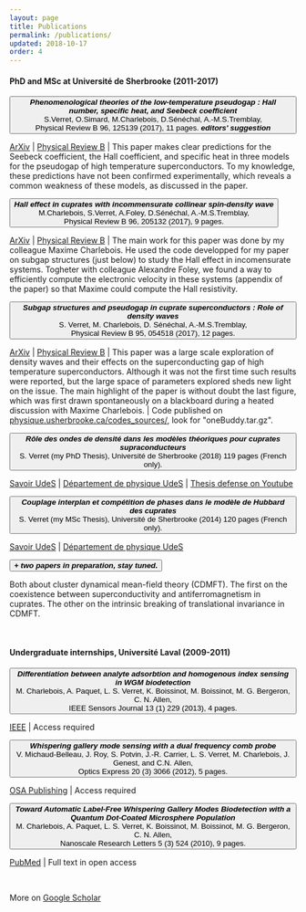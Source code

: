 ```yaml
---
layout: page
title: Publications
permalink: /publications/
updated: 2018-10-17
order: 4
---
```


<body>

<h4>PhD and MSc at Université de Sherbrooke (2011-2017)</h4>

<button class="collapsible">
<b><i>Phenomenological theories of the low-temperature pseudogap : Hall number, specific heat, and Seebeck coefficient</i></b><br>
S.Verret, O.Simard, M.Charlebois, D.Sénéchal, A.-M.S.Tremblay,<br>
Physical Review B 96, 125139 (2017), 11 pages. <b><i>editors' suggestion</i></b>
</button>
<div class="content">
<p class="cp">
  <a href="https://arxiv.org/abs/1707.04632">ArXiv</a>
  | <a href="https://journals.aps.org/prb/abstract/10.1103/PhysRevB.96.125139">Physical Review B</a>
  | This paper makes clear predictions for the Seebeck coefficient, the Hall coefficient, and specific heat in three models for the pseudogap of high temperature superconductors. To my knowledge, these predictions have not been confirmed experimentally, which reveals a common weakness of these models, as discussed in the paper.
</p>
</div>
<p></p>

<button class="collapsible">
<b><i>Hall effect in cuprates with incommensurate collinear spin-density wave</i></b><br>
M.Charlebois, S.Verret, A.Foley, D.Sénéchal, A.-M.S.Tremblay,<br>
Physical Review B 96, 205132 (2017), 9 pages.
</button>
<div class="content">
<p class="cp">
  <a href="https://arxiv.org/abs/1707.04632">ArXiv</a>
  | <a href="https://journals.aps.org/prb/abstract/10.1103/PhysRevB.96.125139">Physical Review B</a>
  | The main work for this paper was done by my colleague Maxime Charlebois. He used the code developped for my paper on subgap structures (just below) to study the Hall effect in incomensurate systems. Togheter with colleague Alexandre Foley, we found a way to efficiently compute the electronic velocity in these systems (appendix of the paper) so that Maxime could compute the Hall resistivity.
</p>
</div>
<p></p>

<button class="collapsible">
<b><i>Subgap structures and pseudogap in cuprate superconductors : Role of density waves</i></b><br>
S. Verret, M. Charlebois, D. Sénéchal, A.-M.S.Tremblay,<br>
Physical Review B 95, 054518 (2017), 12 pages.
</button>
<div class="content">
<p class="cp">
  <a href="https://arxiv.org/abs/1610.01109">ArXiv</a>
  | <a href="https://journals.aps.org/prb/abstract/10.1103/PhysRevB.95.054518">Physical Review B</a>
  | This paper was a large scale exploration of density waves and their effects on the superconducting gap of high temperature superconductors. Although it was not the first time such results were reported, but the large space of parameters explored sheds new light on the issue. The main highlight of the paper is without doubt the last figure, which was first drawn spontaneously on a blackboard during a heated discussion with Maxime Charlebois.
  | Code published on <a href="https://physique.usherbrooke.ca/codes_sources/"> physique.usherbrooke.ca/codes_sources/</a>, look for "oneBuddy.tar.gz".
</p>
</div>
<p></p>

<button class="collapsible">
<b><i>Rôle des ondes de densité dans les modèles théoriques pour cuprates supraconducteurs</i></b><br>
S. Verret (my PhD Thesis), Université de Sherbrooke (2018) 119 pages (French only).
</button>
<div class="content">
<p class="cp">
  <a href="https://savoirs.usherbrooke.ca/handle/11143/12097">Savoir UdeS</a>
  | <a href="https://www.physique.usherbrooke.ca/pages/en/node/7495">Département de physique UdeS</a>
  | <a href= "https://youtu.be/yXtxbGZ8XJc?t=929"> Thesis defense on Youtube </a>
</p>
</div>
<p></p>

<button class="collapsible">
<b><i>Couplage interplan et compétition de phases dans le modèle de Hubbard des cuprates</i></b><br>
S. Verret (my MSc Thesis), Université de Sherbrooke (2014) 120 pages (French only).
</button>
<div class="content">
<p class="cp">
  <a href="https://savoirs.usherbrooke.ca/handle/11143/12097">Savoir UdeS</a>
  | <a href="https://www.physique.usherbrooke.ca/pages/en/node/7495">Département de physique UdeS</a>
  
</p>
</div>
<p></p>

<button class="collapsible">
<b><i>+ two papers in preparation, stay tuned.</i></b>
</button>
<div class="content">
<p class="cp">
Both about cluster dynamical mean-field theory (CDMFT). The first on the coexistence between superconductivity and antiferromagnetism in cuprates. The other on the intrinsic breaking of translational invariance in CDMFT.
</p>
</div>
<p></p>

<br>

<h4>Undergraduate internships, Université Laval (2009-2011)</h4>
<button class="collapsible">
<b><i>Differentiation between analyte adsorbtion and homogenous index sensing in WGM biodetection</i></b><br>
M. Charlebois, A. Paquet, L. S. Verret, K. Boissinot, M. Boissinot, M. G. Bergeron, C. N. Allen,<br>
IEEE Sensors Journal 13 (1) 229 (2013), 4 pages.
</button>
<div class="content">
<p class="cp">
  <a href="https://ieeexplore.ieee.org/document/6257410">IEEE</a> 
  | Access required
</p>
</div>
<p></p>

<button class="collapsible">
<b><i>Whispering gallery mode sensing with a dual frequency comb probe</i></b><br>
V. Michaud-Belleau, J. Roy, S. Potvin, J.-R. Carrier, L. S. Verret, M. Charlebois, J. Genest, and C.N. Allen,<br>
Optics Express 20 (3) 3066 (2012), 5 pages.
</button>
<div class="content">
<p class="cp">
  <a href="https://www.osapublishing.org/oe/abstract.cfm?uri=oe-20-3-3066">OSA Publishing</a>
  | Access required
</p>
</div>
<p></p>

<button class="collapsible">
<b><i>Toward Automatic Label-Free Whispering Gallery Modes Biodetection with a Quantum Dot-Coated Microsphere Population</i></b><br>
M. Charlebois, A. Paquet, L. S. Verret, K. Boissinot, M. Boissinot, M. G. Bergeron, C. N. Allen,<br>
Nanoscale Research Letters 5 (3) 524 (2010), 9 pages.
</button>
<div class="content">
<p class="cp">
  <a href="https://www.ncbi.nlm.nih.gov/pmc/articles/PMC2894210/">PubMed</a>
  | Full text in open access
</p>
</div>
<p></p>

<br>

<p>More on <a href="https://scholar.google.ca/citations?hl=en&user=YBaQbjAAAAAJ&view_op=list_works&sortby=pubdate">Google Scholar</a></p>














